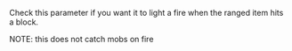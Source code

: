 Check this parameter if you want it to light a fire when the ranged item hits a block.

NOTE: this does not catch mobs on fire
